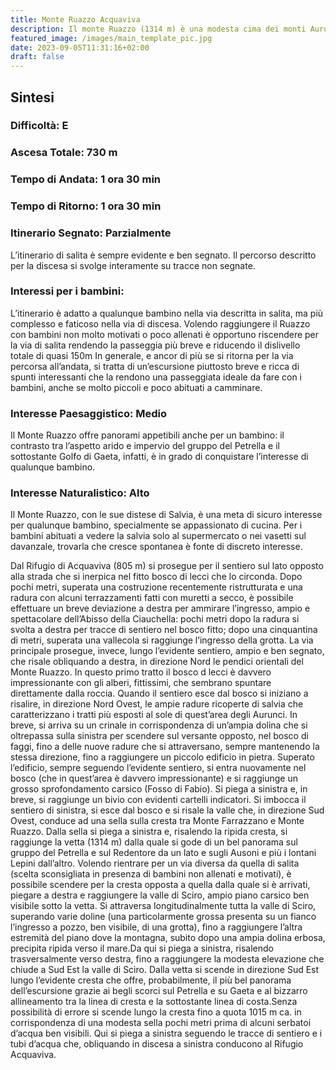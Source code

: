 ```yaml
---
title: Monte Ruazzo Acquaviva
description: Il monte Ruazzo (1314 m) è una modesta cima dei monti Aurunci. A dispetto della sua scarsa altezza, offre al’escursionista sensazioni uniche legate principalmente al profumo della salvia che cresce abbondante sulle sue pendici assolate e alla spettacolarità dei suoi panorami.
featured_image: /images/main_template_pic.jpg
date: 2023-09-05T11:31:16+02:00
draft: false
---
```



## Sintesi
### Difficoltà: E
### Ascesa Totale: 730 m
### Tempo di Andata: 1 ora 30 min
### Tempo di Ritorno: 1 ora 30 min
### Itinerario Segnato: Parzialmente
L’itinerario di salita è sempre evidente e ben segnato. Il percorso descritto per la discesa si svolge interamente su tracce non segnate.
### Interessi per i bambini:
 L’itinerario è adatto a qualunque bambino nella via descritta in salita, ma più complesso e faticoso nella via di discesa. Volendo raggiungere il Ruazzo con bambini non molto motivati o poco allenati è opportuno riscendere per la via di salita rendendo la passeggia più breve e riducendo il dislivello totale di quasi 150m
In generale, e ancor di più se si ritorna per la via percorsa all’andata, si tratta di un’escursione piuttosto breve e ricca di spunti interessanti che la rendono una passeggiata ideale da fare con i bambini, anche se molto piccoli e poco abituati a camminare.
### Interesse Paesaggistico: Medio
Il Monte Ruazzo offre panorami appetibili anche per un bambino: il contrasto tra l’aspetto arido e impervio del gruppo del Petrella e il sottostante Golfo di Gaeta, infatti, è in grado di conquistare l’interesse di qualunque bambino.

### Interesse Naturalistico: Alto
Il Monte Ruazzo, con le sue distese di Salvia, è una meta di sicuro interesse per qualunque bambino, specialmente se appassionato di cucina. Per i bambini abituati a vedere la salvia solo al supermercato o nei vasetti sul davanzale, trovarla che cresce spontanea è fonte di discreto interesse.

Dal Rifugio di Acquaviva (805 m) si prosegue per il sentiero sul lato opposto alla strada che si inerpica nel fitto bosco di lecci che lo circonda.
Dopo pochi metri, superata una costruzione recentemente ristrutturata e una radura con alcuni terrazzamenti fatti con muretti a secco, è possibile effettuare un breve deviazione a destra per ammirare l’ingresso, ampio e spettacolare dell’Abisso della Ciauchella: pochi metri dopo la radura si svolta a destra per tracce di sentiero nel bosco fitto; dopo una cinquantina di metri, superata una vallecola si raggiunge l’ingresso della grotta.
La via principale prosegue, invece, lungo l’evidente sentiero, ampio e ben segnato, che risale obliquando a destra, in direzione Nord le pendici orientali del Monte Ruazzo. In questo primo tratto il bosco d lecci è davvero impressionante con gli alberi, fittissimi, che sembrano spuntare direttamente dalla roccia.
Quando il sentiero esce dal bosco si iniziano a risalire, in direzione Nord Ovest, le ampie radure ricoperte di salvia  che caratterizzano i tratti più esposti al sole di quest’area degli Aurunci.
In breve, si arriva su un crinale in corrispondenza di un’ampia dolina che si oltrepassa sulla sinistra per scendere sul versante opposto, nel bosco di faggi, fino a delle nuove radure che si attraversano, sempre mantenendo la stessa direzione, fino a raggiungere un piccolo edificio in pietra.
Superato l’edificio, sempre seguendo l’evidente sentiero, si entra nuovamente nel bosco (che in quest’area è davvero impressionante) e si raggiunge un grosso sprofondamento carsico (Fosso di Fabio). Si piega a sinistra e, in breve, si raggiunge un bivio con evidenti cartelli indicatori. Si imbocca il sentiero di sinistra, si esce dal bosco e si risale la valle che, in direzione Sud Ovest,  conduce ad una sella sulla cresta tra Monte Farrazzano e Monte Ruazzo.
Dalla sella si piega a sinistra e, risalendo la ripida cresta, si raggiunge la vetta (1314 m) dalla quale si gode di un bel panorama sul gruppo del Petrella e sul Redentore da un lato e sugli Ausoni e più i lontani Lepini dall’altro.
Volendo rientrare per un via diversa da quella di salita (scelta sconsigliata in presenza di bambini non allenati e motivati), è possibile scendere per la cresta opposta a quella dalla quale si è arrivati, piegare a destra e raggiungere la valle di Sciro, ampio piano carsico ben visibile sotto la vetta.
Si attraversa longitudinalmente tutta la valle di Sciro, superando varie doline (una particolarmente grossa presenta su un fianco l’ingresso a pozzo, ben visibile, di una grotta), fino a raggiungere l’altra estremità del piano dove la montagna, subito dopo una ampia dolina erbosa, precipita ripida verso il mare.Da qui si piega a sinistra, risalendo trasversalmente verso destra, fino a raggiungere la modesta elevazione che chiude a Sud Est la valle di Sciro.
Dalla vetta si scende in direzione Sud Est lungo l’evidente cresta che offre, probabilmente, il più bel panorama dell’escursione grazie ai begli scorci sul Petrella e su Gaeta e al bizzarro allineamento tra la linea di cresta e la sottostante linea di costa.Senza possibilità di errore si scende lungo la cresta fino a quota 1015 m ca. in corrispondenza di una modesta sella pochi metri prima di alcuni serbatoi d’acqua ben visibili. Qui si piega a sinistra seguendo le tracce di sentiero e i tubi d’acqua che, obliquando in discesa a sinistra conducono al Rifugio Acquaviva.



